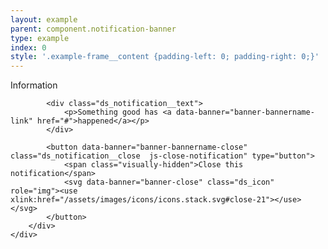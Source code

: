 ```yaml
---
layout: example
parent: component.notification-banner
type: example
index: 0
style: '.example-frame__content {padding-left: 0; padding-right: 0;}'
---
```


<div class="ds_notification  ds_notification--positive  ds_reversed" data-module="ds-notification">
    <div class="ds_wrapper">
        <div class="ds_notification__content  ds_notification__content--has-close">
            <div role="heading" class="visually-hidden">Information</div>

            <div class="ds_notification__text">
                <p>Something good has <a data-banner="banner-bannername-link" href="#">happened</a></p>
            </div>

            <button data-banner="banner-bannername-close" class="ds_notification__close  js-close-notification" type="button">
                <span class="visually-hidden">Close this notification</span>
                <svg data-banner="banner-close" class="ds_icon" role="img"><use xlink:href="/assets/images/icons/icons.stack.svg#close-21"></use></svg>
            </button>
        </div>
    </div>
</div>
